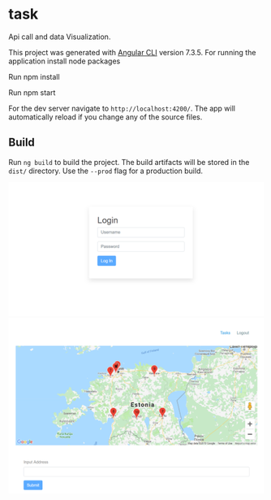 # task

Api call and data Visualization.

This project was generated with [Angular CLI](https://github.com/angular/angular-cli) version 7.3.5. For running the application install node packages
 
 
 Run npm install
 
 Run npm start 
 
 For the dev server navigate to `http://localhost:4200/`. The app will automatically reload if you change any of the source files. 

## Build

Run `ng build` to build the project. The build artifacts will be stored in the `dist/` directory. Use the `--prod` flag for a production build.


<img src="https://github.com/ashiqahmed005/task/blob/master/images/Capture_1.PNG?sanitize=true&raw=true" />

<img src="https://github.com/ashiqahmed005/task/blob/master/images/Capture_2.PNG?sanitize=true&raw=true" />
